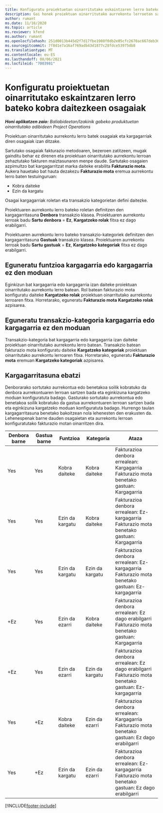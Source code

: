 ```yaml
---
title: Konfiguratu proiektuetan oinarritutako eskaintzaren lerro bateko kobra daitezkeen osagaiak
description: Gai honek proiektuan oinarritutako aurrekontu lerroetan sartutako, kargatzeko eta kargatu ezin diren osagaiei buruzko informazioa eskaintzen du.
author: rumant
ms.date: 11/18/2020
ms.topic: article
ms.reviewer: kfend
ms.author: rumant
ms.openlocfilehash: 251d0013b445d2f7d17fbe1908f0db2e05cfc2670ac667deb363c98f608a2aef
ms.sourcegitcommit: 7f8d1e7a16af769adb43d1877c28fdce53975db8
ms.translationtype: MT
ms.contentlocale: eu-ES
ms.lasthandoff: 08/06/2021
ms.locfileid: "7003981"
---
```

# <a name="configure-the-chargeable-components-of-a-project-based-quote-line"></a>Konfiguratu proiektuetan oinarritutako eskaintzaren lerro bateko kobra daitezkeen osagaiak

_**Honi aplikatzen zaio:** Baliabideetan/Izakinik gabeko produktuetan oinarritutako adibideen Project Operations_

Proiektuan oinarritutako aurrekontu lerro batek osagaiak eta kargagarriak diren osagaiak izan ditzake.

Sartutako osagaiak fakturazio metodoaren, bezeroen zatitzeen, mugak gainditu behar ez direnen eta proiektuan oinarritutako aurrekontu lerroan zehaztutako fakturen maiztasunaren menpe daude.
Sartutako osagaien azpimultzo bat kargagarritzat marka daiteke erabilita **Fakturazio mota**. Aukera hauetako bat hauta dezakezu **Fakturazio mota** eremua aurrekontu lerro baten testuinguruan:

   - Kobra daiteke
   - Ezin da kargatu

Osagai kargagarriak roletan eta transakzio kategorietan defini daitezke.

Proiektuaren aurrekontu lerro bateko roletan definitzen den kargagarritasuna **Denbora** transakzio klasea. Proiektuaren aurrekontu lerroak badu **Sartu denbora** = **Ez**, **Kargatzeko rolak** fitxa ez dago erabilgarri.

Proiektuaren aurrekontu lerro bateko transakzio-kategoriek definitzen den kargagarritasuna **Gastuak** transakzio klasea. Proiektuaren aurrekontu lerroak badu **Sartu gastuak** = **Ez**, **Kargatzeko kategoriak** fitxa ez dago erabilgarri.

## <a name="update-a-role-to-be-chargeable-or-non-chargeable"></a>Eguneratu funtzioa kargagarria edo kargagarria ez den moduan
Eginkizun bat kargagarria edo kargagarria izan daiteke proiektuan oinarritutako aurrekontu lerro batean. Rol batean fakturazio mota konfiguratu daiteke **Kargatzeko rolak** proiektuan oinarritutako aurrekontu lerroaren fitxa. Horretarako, eguneratu **Fakturazio mota** **Kargatzeko rolak** azpisarea. 

## <a name="update-a-transaction-category-to-be-chargeable-or-non-chargeable"></a>Eguneratu transakzio-kategoria kargagarria edo kargagarria ez den moduan
Transakzio-kategoria bat kargagarria edo kargagarria izan daiteke proiektuan oinarritutako aurrekontu lerro batean. Transakzio batean fakturazio mota konfiguratu daiteke **Kargatzeko kategoriak** proiektuan oinarritutako aurrekontu lerroaren fitxa. Horretarako, eguneratu **Fakturazio mota** eremuan **Kargatzeko kategoriak** azpisarea. 

## <a name="resolve-chargeability"></a>Kargagarritasuna ebatzi

Denborarako sortutako aurrekontua edo benetakoa soilik kobratuko da denbora aurrekontuaren lerroan sartzen bada eta eginkizuna kargatzeko moduan konfiguratuta badago.
Gasturako sortutako aurrekontua edo benetakoa soilik kobratuko da gastua aurrekontuaren lerroan sartzen bada eta eginkizuna kargatzeko moduan konfiguratuta badago. Hurrengo taulan kargagarritasuna benetako bakoitzean nola lehenesten den erakusten da. Lehenespenak barne dauden osagaietan eta aurrekontu lerroan konfiguratutako fakturazio motan oinarritzen dira.

| Denbora barne | Gastua barne | Funtzioa | Kategoria | Ataza |
| --- | --- | --- | --- | --- |
| Yes | Yes | Kobra daiteke | Kobra daiteke | Fakturazioa denbora errealean: Kargagarria </br>Fakturazio mota benetako gastuan: Kargagarria |
| Yes | Yes | Ezin da kargatu | Kobra daiteke | Fakturazioa denbora errealean: Ez-kargagarria </br>Fakturazio mota benetako gastuan: Kargagarria |
| Yes | Yes | Ezin da kargatu | Ezin da kargatu | Fakturazioa denbora errealean: Ez-kargagarria </br>Fakturazio mota benetako gastuan: Ez-kargagarria |
| +Ez | Yes | Ezin da ezarri | Kobra daiteke | Fakturazioa denbora errealean: Ez dago erabilgarri </br>Fakturazio mota benetako gastuan: Kargagarria |
| +Ez | Yes | Ezin da ezarri | Ezin da kargatu | Fakturazioa denbora errealean: Ez dago erabilgarri </br>Fakturazio mota benetako gastuan: Ez-kargagarria |
| Yes | +Ez | Kobra daiteke | Ezin da ezarri | Fakturazioa denbora errealean: Kargagarria </br>Fakturazio mota benetako gastuan: Ez dago erabilgarri |
| Yes | +Ez | Ezin da kargatu | Ezin da ezarri | Fakturazioa denbora errealean: Ez-kargagarria </br> Fakturazio mota benetako gastuan: Ez dago erabilgarri |


[!INCLUDE[footer-include](../includes/footer-banner.md)]